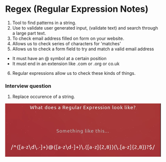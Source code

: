# Regex (Regular Expression Notes)

1. Tool to find patterns in a string.
2. Use to validate user generated input, (validate text) and search through a large part text.
3. To check email address filled on form on your website.
4. Allows us to check series of characters for 'matches'
5. Allows us to check a form field to try and match a valid email address

- It must have an @ symbol at a certain position
- It must end in an extension like .com or .org or co.uk

6. Regular expressions allow us to check these kinds of things.

### Interview question

1. Replace occurence of a string.

![alt text](images/regex.png)
